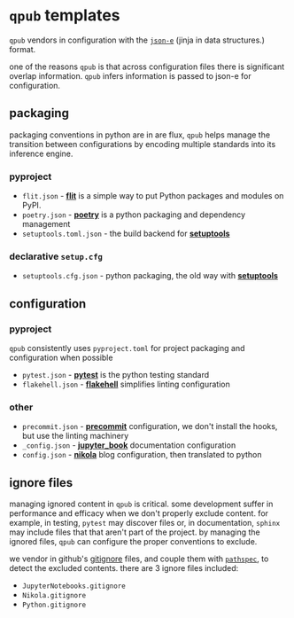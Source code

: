 # `qpub` templates

`qpub` vendors in configuration with the [`json-e`][json-e] (jinja in data structures.) format.

one of the reasons `qpub` is that across configuration files there is significant overlap information. `qpub` infers information is passed to json-e for configuration.

## packaging

packaging conventions in python are in are flux, `qpub` helps manage the transition between configurations by encoding multiple standards into its inference engine.

### pyproject

* `flit.json` - __[flit]__ is a simple way to put Python packages and modules on PyPI.
* `poetry.json` - __[poetry]__ is a python packaging and dependency management
* `setuptools.toml.json` - the build backend for __[setuptools]__

### declarative `setup.cfg`

* `setuptools.cfg.json` - python packaging, the old way with __[setuptools]__

## configuration


### pyproject

`qpub` consistently uses `pyproject.toml` for project packaging and configuration when possible

* `pytest.json` - __[pytest]__ is the python testing standard
* `flakehell.json` - __[flakehell]__ simplifies linting configuration

### other

* `precommit.json` - __[precommit]__ configuration, we don't install the hooks, but use the linting machinery
* `_config.json` - __[jupyter_book]__ documentation configuration
* `config.json` - __[nikola]__ blog configuration, then translated to python

## ignore files

managing ignored content in `qpub` is critical. some development suffer in performance and efficacy when we don't properly exclude content. for example, in testing, `pytest` may discover files or, in documentation, `sphinx` may include files that that aren't part of the project. by managing the ignored files, `qpub` can configure the proper conventions to exclude.

we vendor in github's [gitignore] files, and couple them with [`pathspec`][pathspec], to detect the excluded contents. there are 3 ignore files included:

* `JupyterNotebooks.gitignore`
* `Nikola.gitignore`
* `Python.gitignore`

[poetry]: https://python-poetry.org/
[flit]: https://flit.readthedocs.io/
[precommit]: https://pre-commit.com/
[flakehell]: https://flakehell.readthedocs.io/
[pytest]: https://docs.pytest.org/
[setuptools]: https://setuptools.readthedocs.io/en/latest/userguide/declarative_config.html
[json-e]: https://pypi.org/project/json-e/
[gitignore]: https://github.com/github/gitignore/
[pathspec]: https://pypi.org/project/pathspec/
[jupyter_book]: https://jupyterbook.org/
[nikola]: https://getnikola.com/